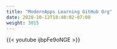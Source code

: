 ```yaml
---
title: "ModernApps Learning GitHub Org"
date: 2020-10-12T18:40:02-07:00
weight: 3015
---
```

{{< youtube ijbpFe9oNGE >}}
